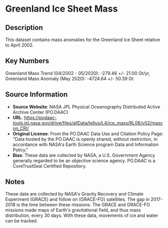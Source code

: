 
# Greenland Ice Sheet Mass

## Description
This dataset contains mass anomalies for the Greenland Ice Sheet relative to April 2002.

## Key Numbers
Greenland Mass Trend (04/2002 - 05/2020): -279.46 +/- 21.00 Gt/yr,
Greenland Mass Anomaly (May 2020): -4724.64 +/- 50.39 Gt

## Source Information
* **Source Website**: NASA JPL Physical Oceanography Distributed Active Archive Center (PO.DAAC)
* **URL**: https://podaac-tools.jpl.nasa.gov/drive/files/allData/tellus/L4/ice_mass/RL06/v02/mascon_CRI/
* **Original License**: From the PO.DAAC Data Use and Citation Policy Page: "Data hosted by the PO.DAAC is openly shared, without restriction, in accordance with NASA's Earth Science program Data and Information Policy."
* **Bias**: These data are collected by NASA, a U.S. Government Agency generally regarded to be an objective science agency. PO.DAAC is a CoreTrustSeal Certified Repository.

## Notes
These data are collected by NASA's Gravity Recovery and Climate Experiment (GRACE) and follow on (GRACE-FO) satellites. The gap in 2017-2018 is the time between these missions. The GRACE and GRACE-FO missions made maps of Earth's gravitational field, and thus mass distribution, every 30 days. With these data, movements of ice and water can be tracked.
